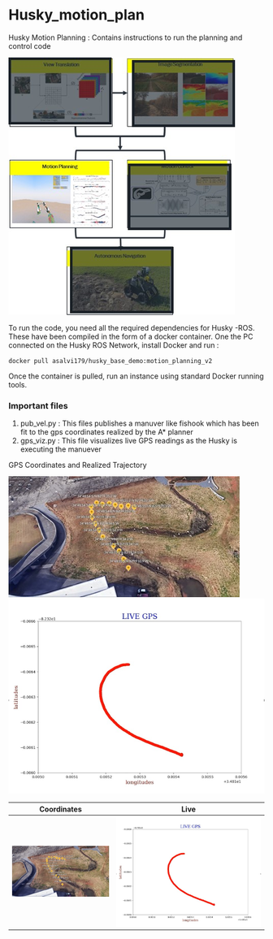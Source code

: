 # Husky_motion_plan
Husky Motion Planning : Contains instructions to run the planning and control code

![alt text](https://github.com/ClemsonFA1p1/Husky_motion_plan/blob/main/moplan.jpg)

To run the code, you need all the required dependencies for Husky -ROS. These have been compiled in the form of a docker container.
One the PC connected on the Husky ROS Network, install Docker and run :

```
docker pull asalvi179/husky_base_demo:motion_planning_v2
```
Once the container is pulled, run an instance using standard Docker running tools. 

### Important files
1. pub_vel.py : This files publishes a manuver like fishook which has been fit to the gps coordinates realized by the A* planner
2. gps_viz.py : This file visualizes live GPS readings as the Husky is executing the manuever

GPS Coordinates and Realized Trajectory

![](https://github.com/ClemsonFA1p1/Husky_motion_plan/blob/main/moplan2.jpg) ![](https://github.com/ClemsonFA1p1/Husky_motion_plan/blob/main/mplan3.jpg)

Coordinates           |  Live
:-------------------------:|:-------------------------:
![](https://github.com/ClemsonFA1p1/Husky_motion_plan/blob/main/moplan2.jpg)  |  ![](https://github.com/ClemsonFA1p1/Husky_motion_plan/blob/main/mplan3.jpg)
